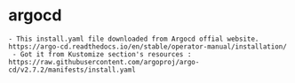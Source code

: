 # argocd
    - This install.yaml file downloaded from Argocd offial website. https://argo-cd.readthedocs.io/en/stable/operator-manual/installation/
     - Got it from Kustomize section's resources : https://raw.githubusercontent.com/argoproj/argo-cd/v2.7.2/manifests/install.yaml